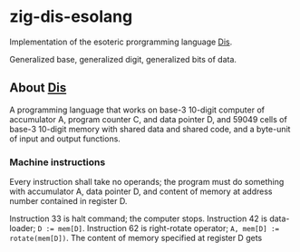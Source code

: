 # zig-dis-esolang
Implementation of the esoteric prorgramming language [Dis].

Generalized base, generalized digit, generalized bits of data.

## About [Dis]
A programming language that works on base-3 10-digit computer of
accumulator A, program counter C, and data pointer D, and 59049
cells of base-3 10-digit memory with shared data and shared code,
and a byte-unit of input and output functions.

### Machine instructions
Every instruction shall take no operands; the program must do something
with accumulator A, data pointer D, and content of memory at address
number contained in register D.

Instruction 33 is halt command; the computer stops.
Instruction 42 is data-loader; `D := mem[D]`.
Instruction 62 is right-rotate operator; `A, mem[D] := rotate(mem[D])`.
The content of memory specified at register D gets 

[Dis]: https://www.esolangs.org/wiki/Dis
